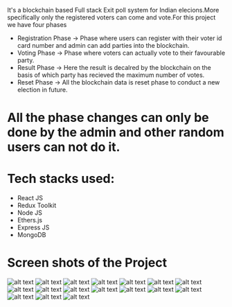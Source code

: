 It's a blockchain based Full stack Exit poll system for Indian elecions.More specifically only the registered voters can come and vote.For this project we have four phases
*  Registration Phase -> Phase where users can register with their voter id card number and admin can add parties into the blockchain.
* Voting Phase -> Phase where voters can actually vote to their favourable party.
* Result Phase -> Here the result is decalred by the blockchain on the basis of  which party has recieved the maximum number of votes.
* Reset Phase -> All the blockchain data is reset phase to conduct a new election in future.
 

# All the phase changes can only be done  by the admin and other random users can not do it.

# Tech stacks used:
* React JS
* Redux Toolkit
* Node JS
* Ethers.js
* Express JS
* MongoDB

# Screen shots of the Project 


![alt text](./screenshots/b.png)
![alt text](./screenshots/c.png)
![alt text](./screenshots/d.png)
![alt text](./screenshots/e.png)
![alt text](./screenshots/f.png)
![alt text](./screenshots/g.png)
![alt text](./screenshots/h.png)
![alt text](./screenshots/i.png)
![alt text](./screenshots/j.png)
![alt text](./screenshots/k.png)
![alt text](./screenshots/l.png)
![alt text](./screenshots/m.png)
![alt text](./screenshots/n.png)
![alt text](./screenshots/o.png)
![alt text](./screenshots/p.png)
![alt text](./screenshots/q.png)
![alt text](./screenshots/r.png)



